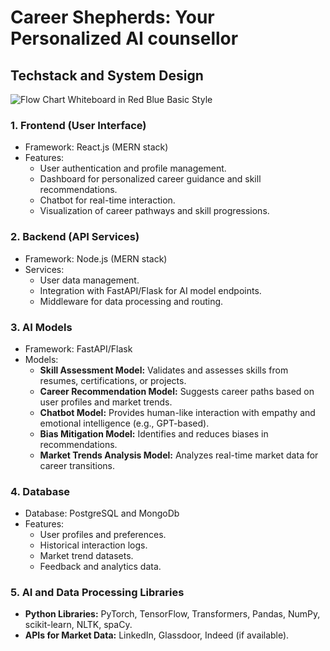 # Career Shepherds: Your Personalized AI counsellor


## Techstack and System Design
![Flow Chart Whiteboard in Red Blue Basic Style](https://github.com/user-attachments/assets/5812d4d1-392a-4865-aca6-0d0dcb998c0b)



### 1. **Frontend (User Interface)**

- Framework: React.js (MERN stack)
- Features:
    - User authentication and profile management.
    - Dashboard for personalized career guidance and skill recommendations.
    - Chatbot for real-time interaction.
    - Visualization of career pathways and skill progressions.

### 2. **Backend (API Services)**

- Framework: Node.js (MERN stack)
- Services:
    - User data management.
    - Integration with FastAPI/Flask for AI model endpoints.
    - Middleware for data processing and routing.

### 3. **AI Models**

- Framework: FastAPI/Flask
- Models:
    - **Skill Assessment Model:** Validates and assesses skills from resumes, certifications, or projects.
    - **Career Recommendation Model:** Suggests career paths based on user profiles and market trends.
    - **Chatbot Model:** Provides human-like interaction with empathy and emotional intelligence (e.g., GPT-based).
    - **Bias Mitigation Model:** Identifies and reduces biases in recommendations.
    - **Market Trends Analysis Model:** Analyzes real-time market data for career transitions.

### 4. **Database**

- Database: PostgreSQL and MongoDb
- Features:
    - User profiles and preferences.
    - Historical interaction logs.
    - Market trend datasets.
    - Feedback and analytics data.

### 5. **AI and Data Processing Libraries**

- **Python Libraries:** PyTorch, TensorFlow, Transformers, Pandas, NumPy, scikit-learn, NLTK, spaCy.
- **APIs for Market Data:** LinkedIn, Glassdoor, Indeed (if available).
